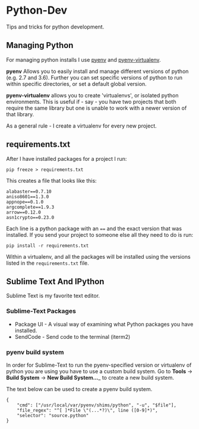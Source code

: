 # Python-Dev

Tips and tricks for python development.

## Managing Python

For managing python installs I use [pyenv](https://github.com/pyenv/pyenv) and [pyenv-virtualenv](https://github.com/pyenv/pyenv-virtualenv).

__pyenv__ Allows you to easily install and manage different versions of python (e.g. 2.7 and 3.6). Further you can set specific versions of python to run within specific directories, or set a default global version.

__pyenv-virtualenv__ allows you to create 'virtualenvs', or isolated python environments. This is useful if - say - you have two projects that both require the same library but one is unable to work with a newer version of that library. 

As a general rule - I create a virtualenv for every new project. 

## requirements.txt 

After I have installed packages for a project I run:

```
pip freeze > requirements.txt
```

This creates a file that looks like this:

```
alabaster==0.7.10
aniso8601==1.3.0
appnope==0.1.0
argcomplete==1.9.3
arrow==0.12.0
asn1crypto==0.23.0
```

Each line is a python package with an `==` and the exact version that was installed. If you send your project to someone else all they need to do is run:

```
pip install -r requirements.txt
```

Within a virtualenv, and all the packages will be installed using the versions listed in the `requirements.txt` file.

## Sublime Text And IPython

Sublime Text is my favorite text editor.

### Sublime-Text Packages

* Package UI - A visual way of examining what Python packages you have installed.
* SendCode - Send code to the terminal (iterm2)


### pyenv build system

In order for Sublime-Text to run the pyenv-specified version or virtualenv of python you are using you have to use a custom build system. Go to __Tools__ → __Build System__ → __New Build System...___ to create a new build system.

The text below can be used to create a pyenv build system. 
```
{
    "cmd": ["/usr/local/var/pyenv/shims/python", "-u", "$file"],
    "file_regex": "^[ ]*File \"(...*?)\", line ([0-9]*)",
    "selector": "source.python"
}
```
